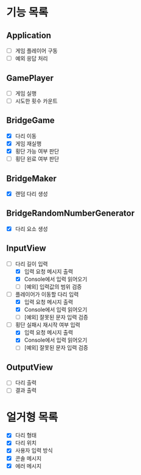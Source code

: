 # 기능 목록

## Application
- [ ] 게임 플레이어 구동
- [ ] 예외 응답 처리
## GamePlayer 
- [ ] 게임 실행
- [ ] 시도한 횟수 카운트
## BridgeGame
- [X] 다리 이동
- [X] 게임 재실행
- [X] 횡단 가능 여부 판단
- [ ] 횡단 왼료 여부 판단
## BridgeMaker
- [X] 랜덤 다리 생성
## BridgeRandomNumberGenerator
- [X] 다리 요소 생성
## InputView
- [ ] 다리 길이 입력
  - [X] 입력 요청 메시지 출력
  - [X] Console에서 입력 읽어오기
  - [ ] [예외] 입력값의 범위 검증
- [ ] 플레이어가 이동할 다리 입력
  - [X] 입력 요청 메시지 출력
  - [X] Console에서 입력 읽어오기
  - [ ] [예외] 잘못된 문자 입력 검증
- [ ] 횡단 실패시 재시작 여부 입력
  - [X] 입력 요청 메시지 출력
  - [X] Console에서 입력 읽어오기
  - [ ] [예외] 잘못된 문자 입력 검증
## OutputView
- [ ] 다리 출력
- [ ] 결과 출력

# 얼거형 목록
- [X] 다리 형태
- [X] 다리 위치
- [X] 사용자 입력 방식
- [X] 콘솔 메시지
- [X] 에러 메시지